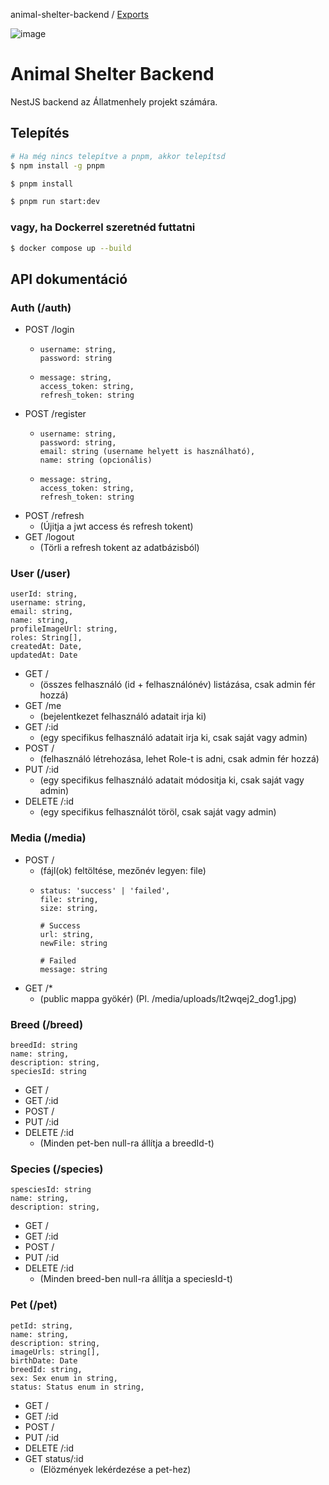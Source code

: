 animal-shelter-backend / [Exports](modules.md)

![image](https://github.com/B4LiN7/animal-shelter-backend/assets/145648111/d5b89595-ea94-4f8b-bd8d-658d84770895)

# Animal Shelter Backend
NestJS backend az Állatmenhely projekt számára.

## Telepítés
```bash
# Ha még nincs telepítve a pnpm, akkor telepítsd
$ npm install -g pnpm

$ pnpm install

$ pnpm run start:dev
```

### vagy, ha Dockerrel szeretnéd futtatni
```bash
$ docker compose up --build
```

## API dokumentáció
### Auth (/auth)
- POST /login
  - ```
    username: string,
    password: string
    ```
  - ```
    message: string,
    access_token: string,
    refresh_token: string
    ```
- POST /register
  - ```
    username: string,
    password: string,
    email: string (username helyett is használható),
    name: string (opcionális)
    ```
  - ```
    message: string,
    access_token: string,
    refresh_token: string
    ```
- POST /refresh 
  - (Újitja a jwt access és refresh tokent)
- GET /logout 
  - (Törli a refresh tokent az adatbázisból)

### User (/user)
```
userId: string,
username: string,
email: string,
name: string,
profileImageUrl: string,
roles: String[],
createdAt: Date,
updatedAt: Date
```
- GET / 
  - (összes felhasználó (id + felhasználónév) listázása, csak admin fér hozzá)
- GET /me 
  - (bejelentkezet felhasználó adatait irja ki)
- GET /:id 
  - (egy specifikus felhasználó adatait irja ki, csak saját vagy admin)
- POST / 
  - (felhasználó létrehozása, lehet Role-t is adni, csak admin fér hozzá)
- PUT /:id 
  - (egy specifikus felhasználó adatait módositja ki, csak saját vagy admin)
- DELETE /:id 
  - (egy specifikus felhasználót töröl, csak saját vagy admin)

### Media (/media)
- POST / 
  - (fájl(ok) feltöltése, mezőnév legyen: file)
  - ```
    status: 'success' | 'failed',
    file: string,
    size: string,
    
    # Success
    url: string,
    newFile: string
    
    # Failed
    message: string
      ```
- GET /* 
  - (public mappa gyökér) (Pl. /media/uploads/lt2wqej2_dog1.jpg)

### Breed (/breed)
```
breedId: string
name: string,
description: string,
speciesId: string
```
- GET /
- GET /:id
- POST /
- PUT /:id
- DELETE /:id
  - (Minden pet-ben null-ra állítja a breedId-t)

### Species (/species)
```
spesciesId: string
name: string,
description: string,
```
- GET /
- GET /:id
- POST /
- PUT /:id
- DELETE /:id 
  - (Minden breed-ben null-ra állítja a speciesId-t)

### Pet (/pet)
```
petId: string,
name: string,
description: string,
imageUrls: string[],
birthDate: Date
breedId: string,
sex: Sex enum in string,
status: Status enum in string,
```
- GET /
- GET /:id
- POST /
- PUT /:id
- DELETE /:id
- GET status/:id 
  - (Elözmények lekérdezése a pet-hez)
